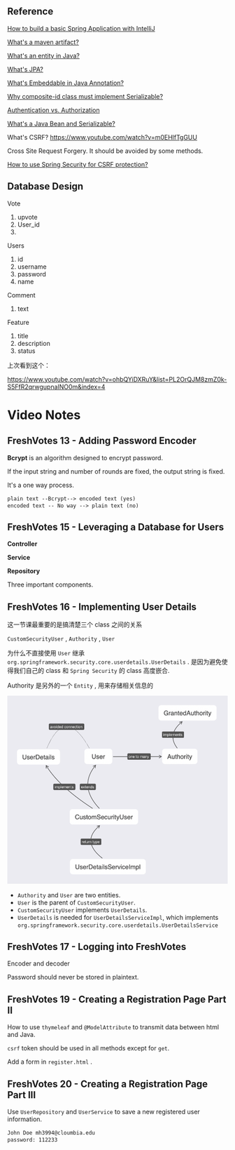 ## Reference

[How to build a basic Spring Application with IntelliJ](https://www.youtube.com/watch?v=tgR-vBuLd0Y)

[What's a maven artifact?](https://stackoverflow.com/questions/2487485/what-is-a-maven-artifact)

[What's an entity in Java?](https://docs.oracle.com/javaee/6/tutorial/doc/bnbqa.html)

[What's JPA?](https://www.youtube.com/watch?v=WZLTwbeENGs)

[What's Embeddable in Java Annotation?](https://stackoverflow.com/questions/21143707/what-is-difference-between-entity-and-embeddable)

[Why composite-id class must implement Serializable?](https://stackoverflow.com/questions/9271835/why-composite-id-class-must-implement-serializable)

[Authentication vs. Authorization](https://medium.com/datadriveninvestor/authentication-vs-authorization-716fea914d55)

[What's a Java Bean and Serializable?](https://stackoverflow.com/questions/3295496/what-is-a-javabean-exactly)



What's CSRF? https://www.youtube.com/watch?v=m0EHlfTgGUU

Cross Site Request Forgery. It should be avoided by some methods. 



[How to use Spring Security for CSRF protection?](https://docs.spring.io/spring-security/site/docs/3.2.0.CI-SNAPSHOT/reference/html/csrf.html)





## Database Design

Vote

1. upvote
2. User_id
3. 



Users

1. id
2. username
3. password
4. name



Comment 

1. text



Feature 

1. title 
2. description
3. status



上次看到这个：

https://www.youtube.com/watch?v=ohbQYiDXRuY&list=PL2OrQJM8zmZ0k-S5FfR2qrwgupnaINO0m&index=4







# Video Notes



## FreshVotes 13 - Adding Password Encoder

**Bcrypt** is an algorithm designed to encrypt password. 

If the input string and number of rounds are fixed, the output string is fixed. 

It's a one way process. 

```
plain text --Bcrypt--> encoded text (yes)
encoded text -- No way --> plain text (no)
```



## FreshVotes 15 - Leveraging a Database for Users

**Controller** 

**Service** 

**Repository**

Three important components. 





## FreshVotes 16 - Implementing User Details

这一节课最重要的是搞清楚三个 class 之间的关系

`CustomSecurityUser` , `Authority` , `User`

为什么不直接使用 `User` 继承 `org.springframework.security.core.userdetails.UserDetails` . 是因为避免使得我们自己的 class 和 `Spring Security` 的 class 高度嵌合.

Authority 是另外的一个 `Entity` , 用来存储相关信息的



<img src="pic/Xnip2020-03-30_21-31-14.png" alt="Xnip2020-03-30_21-31-14"  />



- `Authority` and `User` are two entities. 
- `User` is the parent of `CustomSecurityUser`. 
- `CustomSecurityUser` implements `UserDetails`. 
- `UserDetails` is needed for `UserDetailsServiceImpl`, which implements `org.springframework.security.core.userdetails.UserDetailsService`





## FreshVotes 17 - Logging into FreshVotes

Encoder and decoder

Password should never be stored in plaintext.







## FreshVotes 19 - Creating a Registration Page Part II

How to use `thymeleaf` and `@ModelAttribute` to transmit data between html and Java. 

`csrf` token should be used in all methods except for `get`. 

Add a form in `register.html` . 





## FreshVotes 20 - Creating a Registration Page Part III

Use `UserRepository` and `UserService` to save a new registered user information. 





```
John Doe mh3994@cloumbia.edu 
password: 112233

```



 









